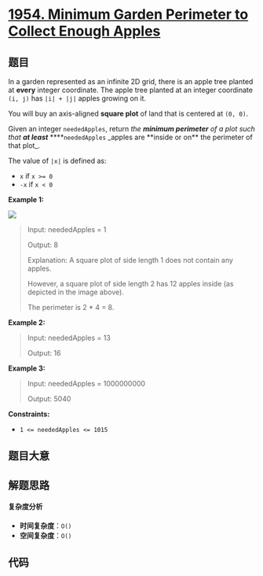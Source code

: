 # [1954. Minimum Garden Perimeter to Collect Enough Apples](https://leetcode.com/problems/minimum-garden-perimeter-to-collect-enough-apples/)

## 题目

In a garden represented as an infinite 2D grid, there is an apple tree planted
at **every** integer coordinate. The apple tree planted at an integer
coordinate `(i, j)` has `|i| + |j|` apples growing on it.

You will buy an axis-aligned **square plot** of land that is centered at `(0,
0)`.

Given an integer `neededApples`, return _the **minimum perimeter** of a plot
such that **at least**_ \***\*`neededApples` \_apples are **inside or on\*\* the
perimeter of that plot\_.

The value of `|x|` is defined as:

- `x` if `x >= 0`
- `-x` if `x < 0`

**Example 1:**

![](https://assets.leetcode.com/uploads/2019/08/30/1527_example_1_2.png)

> Input: neededApples = 1
>
> Output: 8
>
> Explanation: A square plot of side length 1 does not contain any apples.
>
> However, a square plot of side length 2 has 12 apples inside (as depicted in the image above).
>
> The perimeter is 2 \* 4 = 8.

**Example 2:**

> Input: neededApples = 13
>
> Output: 16

**Example 3:**

> Input: neededApples = 1000000000
>
> Output: 5040

**Constraints:**

- `1 <= neededApples <= 1015`

## 题目大意

## 解题思路

#### 复杂度分析

- **时间复杂度**：`O()`
- **空间复杂度**：`O()`

## 代码

```javascript

```
